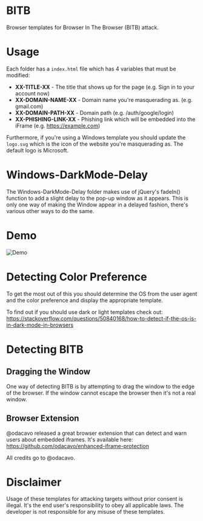 # BITB
Browser templates for Browser In The Browser (BITB) attack.


# Usage

Each folder has a `index.html` file which has 4 variables that must be modified:

* **XX-TITLE-XX** - The title that shows up for the page (e.g. Sign in to your account now)
* **XX-DOMAIN-NAME-XX** - Domain name you're masquerading as. (e.g. gmail.com)
* **XX-DOMAIN-PATH-XX** - Domain path (e.g. /auth/google/login)
* **XX-PHISHING-LINK-XX** - Phishing link which will be embedded into the iFrame (e.g. https://example.com)

Furthermore, if you're using a Windows template you should update the `logo.svg` which is the icon of the website you're masquerading as. The default logo is Microsoft.


# Windows-DarkMode-Delay

The Windows-DarkMode-Delay folder makes use of jQuery's fadeIn() function to add a slight delay to the pop-up window as it appears. This is only one way of making the Window appear in a delayed fashion, there's various other ways to do the same.

# Demo

![Demo](https://github.com/mrd0x/BITB/blob/main/demo.gif)

# Detecting Color Preference

To get the most out of this you should determine the OS from the user agent and the color preference and display the appropriate template.

To find out if you should use dark or light templates check out: https://stackoverflow.com/questions/50840168/how-to-detect-if-the-os-is-in-dark-mode-in-browsers

# Detecting BITB

## Dragging the Window

One way of detecting BITB is by attempting to drag the window to the edge of the browser. If the window cannot escape the browser then it's not a real window. 

## Browser Extension

@odacavo released a great browser extension that can detect and warn users about embedded iframes. It's available here: https://github.com/odacavo/enhanced-iframe-protection

All credits go to @odacavo.

# Disclaimer

Usage of these templates for attacking targets without prior consent is illegal. It's the end user's responsibility to obey all applicable laws. The developer is not responsible for any misuse of these templates.
